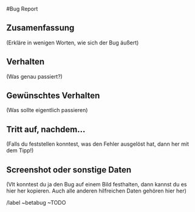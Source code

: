 #Bug Report

## Zusamenfassung
(Erkläre in wenigen Worten, wie sich der Bug äußert)

## Verhalten
(Was genau passiert?)

## Gewünschtes Verhalten
(Was sollte eigentlich passieren)


## Tritt auf, nachdem...
(Falls du feststellen konntest, was den Fehler ausgelöst hat, dann her mit dem Tipp!)


## Screenshot oder sonstige Daten
(Vlt konntest du ja den Bug auf einem Bild festhalten, dann kannst du es hier her kopieren. Auch alle anderen hilfreichen Daten gehören hier her)



/label ~betabug ~TODO